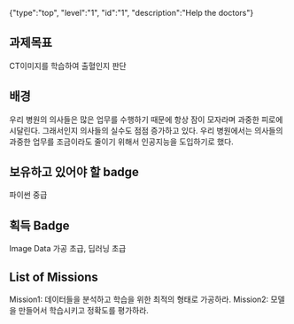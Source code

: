 {"type":"top", "level":"1", "id":"1", "description":"Help the doctors"}

## 과제목표
CT이미지를 학습하여 출혈인지 판단
## 배경
우리 병원의 의사들은 많은 업무를 수행하기 때문에 항상 잠이 모자라며 과중한 피로에 시달린다. 그래서인지 의사들의 실수도 점점 증가하고 있다. 
우리 병원에서는 의사들의 과중한 업무를 조금이라도 줄이기 위해서 인공지능을 도입하기로 했다.
## 보유하고 있어야 할 badge
파이썬 중급
## 획득 Badge
Image Data 가공 초급, 딥러닝 초급
## List of Missions
Mission1: 데이터들을 분석하고 학습을 위한 최적의 형태로 가공하라. 
Mission2: 모델을 만들어서 학습시키고 정확도를 평가하라.
